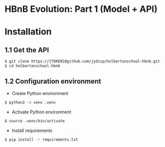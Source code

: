 # HBnB Evolution: Part 1 (Model + API)

# Installation
## 1.1 Get the API
```bash
$ git clone https://{TOKEN}@github.com/jydzip/holbertonschool-hbnb.git
$ cd holbertonschool-hbnb
```

## 1.2 Configuration environment
- Create Python environment
```bash
$ python3 -m venv .venv
```

- Activate Python environment
```bash
$ source .venv/bin/activate
```

- Install requirements
```bash
$ pip install -r requirements.txt
```
